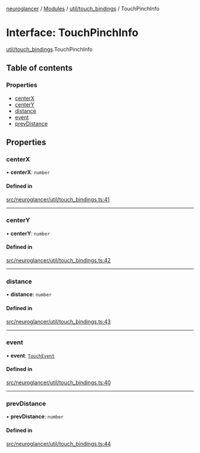 [neuroglancer](../README.md) / [Modules](../modules.md) / [util/touch\_bindings](../modules/util_touch_bindings.md) / TouchPinchInfo

# Interface: TouchPinchInfo

[util/touch_bindings](../modules/util_touch_bindings.md).TouchPinchInfo

## Table of contents

### Properties

- [centerX](util_touch_bindings.TouchPinchInfo.md#centerx)
- [centerY](util_touch_bindings.TouchPinchInfo.md#centery)
- [distance](util_touch_bindings.TouchPinchInfo.md#distance)
- [event](util_touch_bindings.TouchPinchInfo.md#event)
- [prevDistance](util_touch_bindings.TouchPinchInfo.md#prevdistance)

## Properties

### centerX

• **centerX**: `number`

#### Defined in

[src/neuroglancer/util/touch_bindings.ts:41](https://github.com/ActiveBrainAtlas2/neuroglancer/blob/1beb5d34/src/neuroglancer/util/touch_bindings.ts#L41)

___

### centerY

• **centerY**: `number`

#### Defined in

[src/neuroglancer/util/touch_bindings.ts:42](https://github.com/ActiveBrainAtlas2/neuroglancer/blob/1beb5d34/src/neuroglancer/util/touch_bindings.ts#L42)

___

### distance

• **distance**: `number`

#### Defined in

[src/neuroglancer/util/touch_bindings.ts:43](https://github.com/ActiveBrainAtlas2/neuroglancer/blob/1beb5d34/src/neuroglancer/util/touch_bindings.ts#L43)

___

### event

• **event**: [`TouchEvent`](../modules/annotation_annotation_layer_state._internal_.md#touchevent)

#### Defined in

[src/neuroglancer/util/touch_bindings.ts:40](https://github.com/ActiveBrainAtlas2/neuroglancer/blob/1beb5d34/src/neuroglancer/util/touch_bindings.ts#L40)

___

### prevDistance

• **prevDistance**: `number`

#### Defined in

[src/neuroglancer/util/touch_bindings.ts:44](https://github.com/ActiveBrainAtlas2/neuroglancer/blob/1beb5d34/src/neuroglancer/util/touch_bindings.ts#L44)
